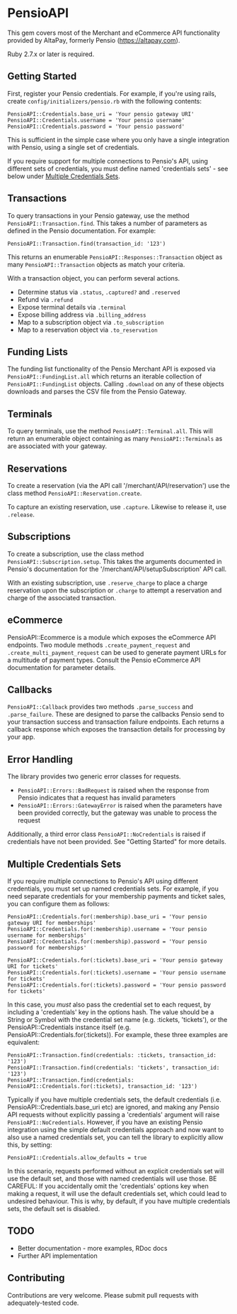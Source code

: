 # PensioAPI
This gem covers most of the Merchant and eCommerce API functionality provided by AltaPay, formerly Pensio (https://altapay.com).

Ruby 2.7.x or later is required.

## Getting Started

First, register your Pensio credentials. For example, if you're using rails, create `config/initializers/pensio.rb` with the following contents:

```
PensioAPI::Credentials.base_uri = 'Your pensio gateway URI'
PensioAPI::Credentials.username = 'Your pensio username'
PensioAPI::Credentials.password = 'Your pensio password'
```

This is sufficient in the simple case where you only have a single integration with Pensio, using a single set of credentials.

If you require support for multiple connections to Pensio's API, using different sets of credentials, you must define named 'credentials sets' - see below under [Multiple Credentials Sets](#multiple-credentials-sets).

## Transactions

To query transactions in your Pensio gateway, use the method `PensioAPI::Transaction.find`. This takes a number of parameters as defined in the Pensio documentation. For example:

```
PensioAPI::Transaction.find(transaction_id: '123')
```

This returns an enumerable `PensioAPI::Responses::Transaction` object as many `PensioAPI::Transaction` objects as match your criteria.

With a transaction object, you can perform several actions.

* Determine status via `.status`, `.captured?` and `.reserved`
* Refund via `.refund`
* Expose terminal details via `.terminal`
* Expose billing address via `.billing_address`
* Map to a subscription object via `.to_subscription`
* Map to a reservation object via `.to_reservation`

## Funding Lists

The funding list functionality of the Pensio Merchant API is exposed via `PensioAPI::FundingList.all` which returns an iterable collection of `PensioAPI::FundingList` objects. Calling `.download` on any of these objects downloads and parses the CSV file from the Pensio Gateway.

## Terminals

To query terminals, use the method `PensioAPI::Terminal.all`. This will return an enumerable object containing as many `PensioAPI::Terminals` as are associated with your gateway.

## Reservations

To create a reservation (via the API call '/merchant/API/reservation') use the class method `PensioAPI::Reservation.create`.

To capture an existing reservation, use `.capture`. Likewise to release it, use `.release`.

## Subscriptions

To create a subscription, use the class method `PensioAPI::Subscription.setup`. This takes the arguments documented in Pensio's documentation for the '/merchant/API/setupSubscription' API call.

With an existing subscription, use `.reserve_charge` to place a charge reservation upon the subscription or `.charge` to attempt a reservation and charge of the associated transaction.

## eCommerce

PensioAPI::Ecommerce is a module which exposes the eCommerce API endpoints. Two module methods `.create_payment_request` and `.create_multi_payment_request` can be used to generate payment URLs for a multitude of payment types. Consult the Pensio eCommerce API documentation for parameter details.

## Callbacks

`PensioAPI::Callback` provides two methods `.parse_success` and `.parse_failure`. These are designed to parse the callbacks Pensio send to your transaction success and transaction failure endpoints. Each returns a callback response which exposes the transaction details for processing by your app.

## Error Handling

The library provides two generic error classes for requests.

* `PensioAPI::Errors::BadRequest` is raised when the response from Pensio indicates that a request has invalid parameters
* `PensioAPI::Errors::GatewayError` is raised when the parameters have been provided correctly, but the gateway was unable to process the request

Additionally, a third error class `PensioAPI::NoCredentials` is raised if credentials have not been provided. See "Getting Started" for more details.

## Multiple Credentials Sets

If you require multiple connections to Pensio's API using different credentials, you must set up named credentials sets.  For example, if you need separate credentials for your membership payments and ticket sales, you can configure them as follows:

```
PensioAPI::Credentials.for(:membership).base_uri = 'Your pensio gateway URI for memberships'
PensioAPI::Credentials.for(:membership).username = 'Your pensio username for memberships'
PensioAPI::Credentials.for(:membership).password = 'Your pensio password for memberships'
```

```
PensioAPI::Credentials.for(:tickets).base_uri = 'Your pensio gateway URI for tickets'
PensioAPI::Credentials.for(:tickets).username = 'Your pensio username for tickets'
PensioAPI::Credentials.for(:tickets).password = 'Your pensio password for tickets'
```

In this case, you *must* also pass the credential set to each request, by including a 'credentials' key in the options hash.  The value should be a String or Symbol with the credential set name (e.g. :tickets, 'tickets'), or the PensioAPI::Credentials instance itself (e.g. PensioAPI::Credentials.for(:tickets)).  For example, these three examples are equivalent:

```
PensioAPI::Transaction.find(credentials: :tickets, transaction_id: '123')
PensioAPI::Transaction.find(credentials: 'tickets', transaction_id: '123')
PensioAPI::Transaction.find(credentials: PensioAPI::Credentials.for(:tickets), transaction_id: '123')
```

Typically if you have multiple credentials sets, the default credentials (i.e. PensioAPI::Credentials.base_uri etc) are ignored, and making any Pensio API requests without explicitly passing a 'credentials' argument will raise  `PensioAPI::NoCredentials`. However, if you have an existing Pensio integration using the simple default credentials approach and now want to also use a named credentials set, you can tell the library to explicitly allow this, by setting:

```
PensioAPI::Credentials.allow_defaults = true
```

In this scenario, requests performed without an explicit credentials set will use the default set, and those with named credentials will use those.  BE CAREFUL: If you accidentally omit the 'credentials' options key when making a request, it will use the default credentials set, which could lead to undesired behaviour.  This is why, by default, if you have multiple credentials sets, the default set is disabled.

## TODO

* Better documentation - more examples, RDoc docs
* Further API implementation

## Contributing

Contributions are very welcome. Please submit pull requests with adequately-tested code.
